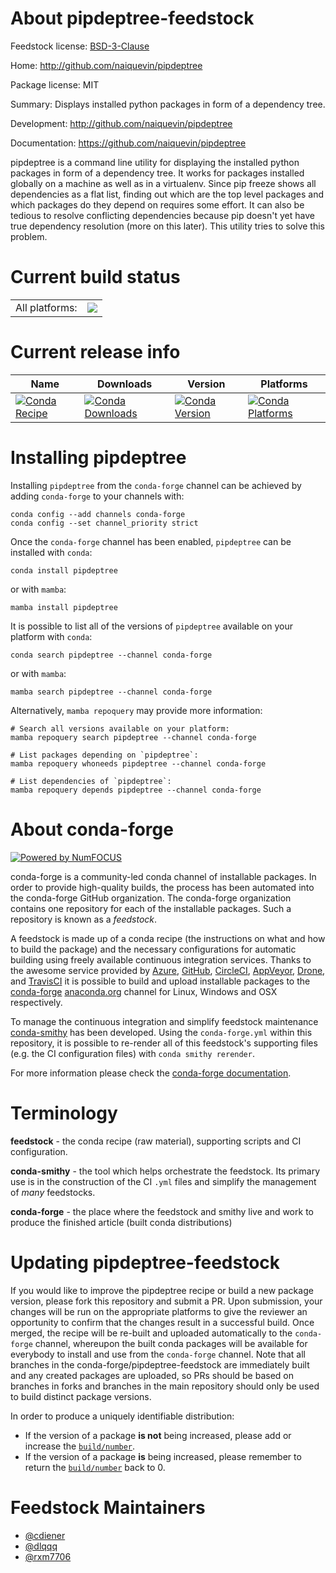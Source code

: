 About pipdeptree-feedstock
==========================

Feedstock license: [BSD-3-Clause](https://github.com/conda-forge/pipdeptree-feedstock/blob/main/LICENSE.txt)

Home: http://github.com/naiquevin/pipdeptree

Package license: MIT

Summary: Displays installed python packages in form of a dependency tree.

Development: http://github.com/naiquevin/pipdeptree

Documentation: https://github.com/naiquevin/pipdeptree

pipdeptree is a command line utility for displaying the
installed python packages in form of a dependency tree. It works for packages
installed globally on a machine as well as in a virtualenv. Since pip freeze
shows all dependencies as a flat list, finding out which are the top level
packages and which packages do they depend on requires some effort. It can also
be tedious to resolve conflicting dependencies because pip doesn't yet have
true dependency resolution (more on this later). This utility tries to solve
this problem.


Current build status
====================


<table><tr><td>All platforms:</td>
    <td>
      <a href="https://dev.azure.com/conda-forge/feedstock-builds/_build/latest?definitionId=7283&branchName=main">
        <img src="https://dev.azure.com/conda-forge/feedstock-builds/_apis/build/status/pipdeptree-feedstock?branchName=main">
      </a>
    </td>
  </tr>
</table>

Current release info
====================

| Name | Downloads | Version | Platforms |
| --- | --- | --- | --- |
| [![Conda Recipe](https://img.shields.io/badge/recipe-pipdeptree-green.svg)](https://anaconda.org/conda-forge/pipdeptree) | [![Conda Downloads](https://img.shields.io/conda/dn/conda-forge/pipdeptree.svg)](https://anaconda.org/conda-forge/pipdeptree) | [![Conda Version](https://img.shields.io/conda/vn/conda-forge/pipdeptree.svg)](https://anaconda.org/conda-forge/pipdeptree) | [![Conda Platforms](https://img.shields.io/conda/pn/conda-forge/pipdeptree.svg)](https://anaconda.org/conda-forge/pipdeptree) |

Installing pipdeptree
=====================

Installing `pipdeptree` from the `conda-forge` channel can be achieved by adding `conda-forge` to your channels with:

```
conda config --add channels conda-forge
conda config --set channel_priority strict
```

Once the `conda-forge` channel has been enabled, `pipdeptree` can be installed with `conda`:

```
conda install pipdeptree
```

or with `mamba`:

```
mamba install pipdeptree
```

It is possible to list all of the versions of `pipdeptree` available on your platform with `conda`:

```
conda search pipdeptree --channel conda-forge
```

or with `mamba`:

```
mamba search pipdeptree --channel conda-forge
```

Alternatively, `mamba repoquery` may provide more information:

```
# Search all versions available on your platform:
mamba repoquery search pipdeptree --channel conda-forge

# List packages depending on `pipdeptree`:
mamba repoquery whoneeds pipdeptree --channel conda-forge

# List dependencies of `pipdeptree`:
mamba repoquery depends pipdeptree --channel conda-forge
```


About conda-forge
=================

[![Powered by
NumFOCUS](https://img.shields.io/badge/powered%20by-NumFOCUS-orange.svg?style=flat&colorA=E1523D&colorB=007D8A)](https://numfocus.org)

conda-forge is a community-led conda channel of installable packages.
In order to provide high-quality builds, the process has been automated into the
conda-forge GitHub organization. The conda-forge organization contains one repository
for each of the installable packages. Such a repository is known as a *feedstock*.

A feedstock is made up of a conda recipe (the instructions on what and how to build
the package) and the necessary configurations for automatic building using freely
available continuous integration services. Thanks to the awesome service provided by
[Azure](https://azure.microsoft.com/en-us/services/devops/), [GitHub](https://github.com/),
[CircleCI](https://circleci.com/), [AppVeyor](https://www.appveyor.com/),
[Drone](https://cloud.drone.io/welcome), and [TravisCI](https://travis-ci.com/)
it is possible to build and upload installable packages to the
[conda-forge](https://anaconda.org/conda-forge) [anaconda.org](https://anaconda.org/)
channel for Linux, Windows and OSX respectively.

To manage the continuous integration and simplify feedstock maintenance
[conda-smithy](https://github.com/conda-forge/conda-smithy) has been developed.
Using the ``conda-forge.yml`` within this repository, it is possible to re-render all of
this feedstock's supporting files (e.g. the CI configuration files) with ``conda smithy rerender``.

For more information please check the [conda-forge documentation](https://conda-forge.org/docs/).

Terminology
===========

**feedstock** - the conda recipe (raw material), supporting scripts and CI configuration.

**conda-smithy** - the tool which helps orchestrate the feedstock.
                   Its primary use is in the construction of the CI ``.yml`` files
                   and simplify the management of *many* feedstocks.

**conda-forge** - the place where the feedstock and smithy live and work to
                  produce the finished article (built conda distributions)


Updating pipdeptree-feedstock
=============================

If you would like to improve the pipdeptree recipe or build a new
package version, please fork this repository and submit a PR. Upon submission,
your changes will be run on the appropriate platforms to give the reviewer an
opportunity to confirm that the changes result in a successful build. Once
merged, the recipe will be re-built and uploaded automatically to the
`conda-forge` channel, whereupon the built conda packages will be available for
everybody to install and use from the `conda-forge` channel.
Note that all branches in the conda-forge/pipdeptree-feedstock are
immediately built and any created packages are uploaded, so PRs should be based
on branches in forks and branches in the main repository should only be used to
build distinct package versions.

In order to produce a uniquely identifiable distribution:
 * If the version of a package **is not** being increased, please add or increase
   the [``build/number``](https://docs.conda.io/projects/conda-build/en/latest/resources/define-metadata.html#build-number-and-string).
 * If the version of a package **is** being increased, please remember to return
   the [``build/number``](https://docs.conda.io/projects/conda-build/en/latest/resources/define-metadata.html#build-number-and-string)
   back to 0.

Feedstock Maintainers
=====================

* [@cdiener](https://github.com/cdiener/)
* [@dlqqq](https://github.com/dlqqq/)
* [@rxm7706](https://github.com/rxm7706/)

